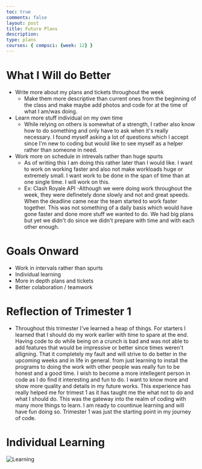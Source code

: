 ```yaml
---
toc: true
comments: false
layout: post
title: Future Plans
description: 
type: plans
courses: { compsci: {week: 12} }
---
```


# What I Will do Better
- Write more about my plans and tickets throughout the week
    - Make them more descriptive than current ones from the beginning of the class and make maybe add photos and code for at the time of what I am/was doing.
- Learn more stuff individual on my own time
    - While relying on others is somewhat of a strength, I rather also know how to do something and only have to ask when it's really necessary. I found myself asking a lot of questions which I accept since I'm new to coding but would like to see myself as a helper rather than someone in need.
- Work more on schedule in intrevals rather than huge spurts
    - As of writing this I am doing this rather later than I would like. I want to work on working faster and also not make workloads huge or extremely small. I want work to be done in the span of time than at one single time. I will work on this.
    - Ex: Clash Royale API
        -Although we were doing work throughout the week, they were definetely done slowly and not and great speeds. When the deadline came near the team started to work faster together. This was not something of a daily basis which would have gone faster and done more stuff we wanted to do. We had big plans but yet we didn't do since we didn't prepare with time and with each other enough.


# Goals Onward
- Work in intervals rather than spurts
- Individual learning
- More in depth plans and tickets
- Better colaboration / teamwork


# Reflection of Trimester 1
- Throughout this trimester I've learned a heap of things. For starters I learned that I should do my work earlier with time to spare at the end. Having code to do while being on a crunch is bad and was not able to add features that would be impressive or better since times weren't alligning. That it completely my fault and will strive to do better in the upcoming weeks and in life in general. from just learning to install the programs to doing the work with other people was really fun to be honest and a good time. I wish to become a more intellegent person in code as I do find it interesting and fun to do. I want to know more and show more quality and details in my future works. This experience has really helped me for trimest 1 as it has taught me the what not to do and what I should do. This was the gateway into the realm of coding with many more things to learn. I am ready to countinue learning and will have fun doing so. Trimester 1 was just the starting point in my journey of code.


# Individual Learning
![Learning](https://media0.giphy.com/media/8dYmJ6Buo3lYY/giphy.gif?cid=ecf05e47d70t8vflezkzyb1lj7wd60epl5rlvvuardq8aryi&ep=v1_gifs_search&rid=giphy.gif)